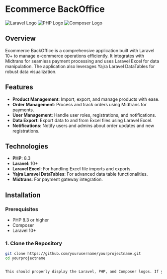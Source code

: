# Ecommerce BackOffice

![Laravel Logo](https://laravel.com/img/logomark.min.svg) ![PHP Logo](https://www.php.net/images/logos/php-logo.svg) ![Composer Logo](https://getcomposer.org/img/logo-composer-transparent.png)

## Overview

Ecommerce BackOffice is a comprehensive application built with Laravel 10+ to manage e-commerce operations efficiently. It integrates with Midtrans for seamless payment processing and uses Laravel Excel for data manipulation. The application also leverages Yajra Laravel DataTables for robust data visualization.

## Features

- **Product Management**: Import, export, and manage products with ease.
- **Order Management**: Process and track orders using Midtrans for payments.
- **User Management**: Handle user roles, registrations, and notifications.
- **Data Export**: Export data to and from Excel files using Laravel Excel.
- **Notifications**: Notify users and admins about order updates and new registrations.

## Technologies

- **PHP**: 8.3
- **Laravel**: 10+
- **Laravel Excel**: For handling Excel file imports and exports.
- **Yajra Laravel DataTables**: For advanced data table functionalities.
- **Midtrans**: For payment gateway integration.

## Installation

### Prerequisites

- PHP 8.3 or higher
- Composer
- Laravel 10+

### 1. Clone the Repository

```bash
git clone https://github.com/yourusername/yourprojectname.git
cd yourprojectname


This should properly display the Laravel, PHP, and Composer logos. If you still encounter issues, consider hosting the images locally or using different image URLs.
